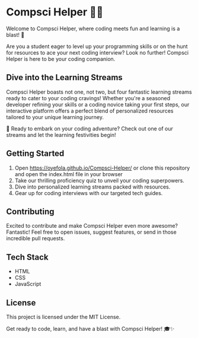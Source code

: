 # Compsci Helper 👩‍💻
Welcome to Compsci Helper, where coding meets fun and learning is a blast! 🎉

Are you a student eager to level up your programming skills or on the hunt for resources to ace your next coding interview? Look no further! Compsci Helper is here to be your coding companion.

## Dive into the Learning Streams

Compsci Helper boasts not one, not two, but four fantastic learning streams ready to cater to your coding cravings! Whether you're a seasoned developer refining your skills or a coding novice taking your first steps, our interactive platform offers a perfect blend of personalized resources tailored to your unique learning journey.

🚀 Ready to embark on your coding adventure? Check out one of our streams and let the learning festivities begin!

## Getting Started

1. Open https://oyefola.github.io/Compsci-Helper/ or clone this repository and open the index.html file in your browser
2. Take our thrilling proficiency quiz to unveil your coding superpowers.
3. Dive into personalized learning streams packed with resources.
4. Gear up for coding interviews with our targeted tech guides.

## Contributing

Excited to contribute and make Compsci Helper even more awesome? Fantastic! Feel free to open issues, suggest features, or send in those incredible pull requests.

## Tech Stack

- HTML
- CSS
- JavaScript

## License

This project is licensed under the MIT License.

Get ready to code, learn, and have a blast with Compsci Helper! 🎓✨
